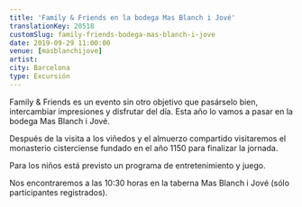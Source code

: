 ```yaml
---
title: 'Family & Friends en la bodega Mas Blanch i Jové'
translationKey: 20518
customSlug: family-friends-bodega-mas-blanch-i-jove
date: 2019-09-29 11:00:00
venue: [masblanchijove]
artist:
city: Barcelona
type: Excursión
---
```


Family &amp; Friends es un evento sin otro objetivo que pasárselo bien, intercambiar impresiones y disfrutar del día. Esta año lo vamos a pasar en la bodega Mas Blanch i Jové.

Después de la visita a los viñedos y el almuerzo compartido visitaremos el monasterio cisterciense fundado en el año 1150 para finalizar la jornada.

Para los niños está previsto un programa de entretenimiento y juego.

Nos encontraremos a las 10:30 horas en la taberna Mas Blanch i Jové (sólo participantes registrados).
